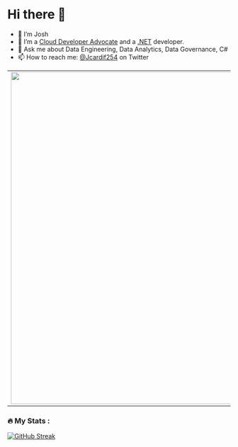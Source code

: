 # Hi there 👋 
- 🔭 I’m Josh
- 🌱 I’m a [Cloud Developer Advocate](https://developer.microsoft.com/en-us/advocates/joshua-ndemenge) and a [.NET](https://dotnet.microsoft.com/) developer.
- 💬 Ask me about Data Engineering, Data Analytics, Data Governance, C#
- 📫 How to reach me: [@Jcardif254](https://twitter.com/Jcardif254) on Twitter


<p align="center">
  <table>
    <tr>
      <td><img width="750px" src="https://github-readme-stats-iamenoch.vercel.app/api?username=Jcardif&amp;count_private=true&amp;show_icons=true&amp;count_private=true" /></td>
      <td><img width="660px" src="https://github-readme-stats-iamenoch.vercel.app/api/top-langs/?username=Jcardif&hide_progress=true" /></td>
    </tr>
  </table>
</p>


### :fire: My Stats : 
[![GitHub Streak](http://github-readme-streak-stats.herokuapp.com?user=Jcardif&theme=tokyonight&background=000000)](https://git.io/streak-stats)
